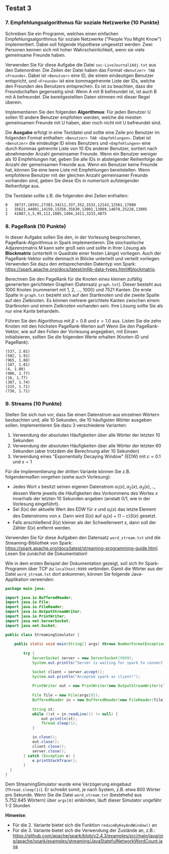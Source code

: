 ## Testat 3

### 7. Empfehlungsalgorithmus für soziale Netzwerke (10 Punkte)

Schreiben Sie ein Programm, welches einen einfachen Empfehlungsalgorithmus für soziale Netzwerke ("People You Might Know") implementiert. Dabei soll folgende Hypothese umgesetzt werden: Zwei Personen kennen sich mit hoher Wahrscheinlichkeit, wenn sie viele gemeinsame Freunde haben.

Verwenden Sie für diese Aufgabe die Datei `soc-LiveJournal1Adj.txt` aus den Datenordner. Die Zeilen der Datei haben das Format `<Benutzer> TAB <Freunde>`. Dabei ist `<Benutzer>` eine ID, die einem eindeutigen Benutzer entspricht, und `<Freunde>` ist eine kommagetrennte Liste der IDs, welche den Freunden des Benutzers entsprechen. Es ist zu beachten, dass die Freundschaften gegenseitig sind: Wenn A mit B befreundet ist, ist auch B mit A befreundet. Die bereitgestellten Daten stimmen mit dieser Regel überein.

Implementieren Sie den folgenden **Algorithmus**: Für jeden Benutzer U sollen 10 andere Benutzer empfohlen werden, welche die meisten gemeinsamen Freunde mit U haben, aber noch nicht mit U befreundet sind.

Die **Ausgabe** erfolgt in eine Textdatei und sollte eine Zeile pro Benutzer im folgenden Format enthalten: `<Benutzer> TAB <Empfehlungen>`. Dabei ist `<Benutzer>` die eindeutige ID eines Benutzers und `<Empfehlungen>` eine durch Kommas getrennte Liste von 10 IDs anderer Benutzer, sortiert nach abnehmender Anzahl gemeinsamer Freunde. Wenn ein Benutzer weniger als 10 Empfehlungen hat, geben Sie alle IDs in absteigender Reihenfolge der Anzahl der gemeinsamen Freunde aus. Wenn ein Benutzer keine Freunde hat, können Sie eine leere Liste mit Empfehlungen bereitstellen. Wenn empfohlene Benutzer mit der gleichen Anzahl gemeinsamer Freunde vorhanden sind, geben Sie diese IDs in numerisch aufsteigender Reihenfolge aus. 

Die Textdatei sollte z.B. die folgenden drei Zeilen enthalten:

```
0	38737,18591,27383,34211,337,352,1532,12143,12561,17880
1	35621,44891,14150,15356,35630,13801,13889,14078,25228,13805
2	41087,1,5,95,112,1085,1404,2411,3233,4875
```

### 8. PageRank (10 Punkte)

In dieser Aufgabe sollen Sie den, in der Vorlesung besprochenen, PageRank-Algorithmus in Spark implementieren. Die stochastische Adjazenzmatrix M kann sehr groß sein und sollte in Ihrer Lösung als **Blockmatrix** (unterteilt in Quadrate einer festen Länge) vorliegen. Auch der PageRank-Vektor sollte demnach in Blöcke unterteilt und verteilt vorliegen. Verwenden Sie dazu den entsprechenden Datentyp von Spark: <https://spark.apache.org/docs/latest/mllib-data-types.html#blockmatrix>.

Berechnen Sie den PageRank für die Knoten eines kleinen zufällig generierten gerichteten Graphen (Datensatz `graph.txt`). Dieser besteht aus 1000 Knoten (nummeriert mit 1, 2, ..., 1000) und 7521 Kanten. Die erste Spalte in `graph.txt` bezieht sich auf den Startknoten und die zweite Spalte auf den Zielknoten. Es können mehrere gerichtete Kanten zwischen einem Startknoten und einem Zielknoten vorhanden sein. Ihre Lösung sollte Sie als nur eine Kante behandeln.

Führen Sie den Algorithmus mit $`\beta = 0.8`$ und $`\varepsilon = 1.0`$ aus. Listen Sie die zehn Knoten mit den höchsten PageRank-Werten auf! Wenn Sie den PageRank-Vektor, wie auf den Folien der Vorlesung angegeben, mit Einsen initialisieren, sollten Sie die folgenden Werte erhalten (Knoten-ID und PageRank):

```
(537, 2.01)
(502, 1.91)
(965, 1.88)
(187, 1.81)
(4, 1.80)
(986, 1.77)
(16, 1.77)
(387, 1.74)
(215, 1.71)
(736, 1.71)
```

### 9. Streams  (10 Punkte)

Stellen Sie sich nun vor, dass Sie einen Datenstrom aus einzelnen Wörtern beobachten und, alle 10 Sekunden, die 10 häufigsten Wörter ausgeben sollen. Implementieren Sie dazu 3 verschiedene Varianten:

1. Verwendung der absoluten Häufigkeiten über alle Wörter der letzten 10 Sekunden
2. Verwendung der absoluten Häufigkeiten über alle Wörter der letzten 60 Sekunden (aber trotzdem die Berechnung aller 10 Sekunden) 
3. Verwendung eines "Exponentially Decaying Window" (EDW) mit $`c = 0.1`$ und $`s = 1`$ 

Für die Implementierung der dritten Variante können Sie z.B. folgendermaßen vorgehen (siehe auch Vorlesung): 

- Jedes Wort $`x`$ besitzt seinen eigenen Datenstrom $`a_1(x), a_2(x), a_3(x), ..`$, dessen Werte jeweils die Häufigkeiten des Vorkommens des Wortes $`x`$ innerhalb der letzten 10 Sekunden angeben (anstatt 0/1, wie in der Vorlesung eingeführt).
- Sei $`S(x)`$ der aktuelle Wert des EDW für $`x`$ und $`a_t(x)`$ das letzte Element des Datenstroms von $`x`$. Dann wird $`S(x)`$  auf $`a_t(x) + (1 - c) S(x)`$ gesetzt.
- Falls anschließend $`S(x)`$ kleiner als der Schwellenwert $`s`$, dann soll der Zähler $`S(x)`$ entfernt werden. 

Verwenden Sie für diese Aufgaben den Datensatz `word_stream.txt` und die Streaming-Bibliothek von Spark: <https://spark.apache.org/docs/latest/streaming-programming-guide.html>. Lesen Sie zunächst die Dokumentation!  

Wie in dem ersten Beispiel der Dokumentation gezeigt, soll sich Ihr Spark-Programm über TCP zu `localhost:9999` verbinden. Damit die Wörter aus der Datei `word_stream.txt` dort ankommen, können Sie folgende Java-Applikation verwenden:

```java
package main.java;

import java.io.BufferedReader;
import java.io.File;
import java.io.FileReader;
import java.io.OutputStreamWriter;
import java.io.PrintWriter;
import java.net.ServerSocket;
import java.net.Socket;

public class StreamingSimulator {
	
	public static void main(String[] args) throws NumberFormatException {
		
		try {
			ServerSocket server = new ServerSocket(9999);
			System.out.println("Server is waiting for spark to connect...");

			Socket client = server.accept();
			System.out.println("Accepted spark as client!");
			
			PrintWriter out = new PrintWriter(new OutputStreamWriter(client.getOutputStream()), true);
			
			File file = new File(args[0]); 
			BufferedReader in = new BufferedReader(new FileReader(file)); 
			
			String st;
			while ((st = in.readLine()) != null) {
				out.println(st);
				Thread.sleep(1);
			}

			in.close();
			out.close(); 
			client.close();
			server.close();
		} catch (Exception e) {
			e.printStackTrace();
		}		
  }
}
```

Dem StreamingSimulator wurde eine Verzögerung eingebaut (`Thread.sleep(1)`). Er schreibt somit, je nach System, z.B. etwa 800 Wörter pro Sekunde. Wenn Sie die Datei `word_stream.txt` (bestehehd aus 5.752.645 Wörtern) über `args[0]` einbinden, läuft dieser Simulator ungefähr 1-2 Stunden

**Hinweise**:

- Für die 2. Variante bietet sich die Funktion `reduceByKeyAndWindow()` an
- Für die 3. Variante bietet sich die Verwendung der Zustände an, z.B.: <https://github.com/apache/spark/blob/v2.4.3/examples/src/main/java/org/apache/spark/examples/streaming/JavaStatefulNetworkWordCount.java> 
